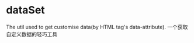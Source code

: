 dataSet
=======

The util used to get customise data(by HTML tag&#39;s data-attribute).
一个获取自定义数据的轻巧工具